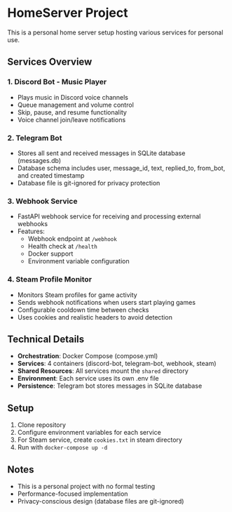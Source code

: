 # HomeServer Project

This is a personal home server setup hosting various services for personal use.

## Services Overview

### 1. Discord Bot - Music Player
- Plays music in Discord voice channels
- Queue management and volume control
- Skip, pause, and resume functionality
- Voice channel join/leave notifications

### 2. Telegram Bot
- Stores all sent and received messages in SQLite database (messages.db)
- Database schema includes user, message_id, text, replied_to, from_bot, and created timestamp
- Database file is git-ignored for privacy protection

### 3. Webhook Service
- FastAPI webhook service for receiving and processing external webhooks
- Features:
  - Webhook endpoint at `/webhook`
  - Health check at `/health`
  - Docker support
  - Environment variable configuration

### 4. Steam Profile Monitor
- Monitors Steam profiles for game activity
- Sends webhook notifications when users start playing games
- Configurable cooldown time between checks
- Uses cookies and realistic headers to avoid detection

## Technical Details

- **Orchestration**: Docker Compose (compose.yml)
- **Services**: 4 containers (discord-bot, telegram-bot, webhook, steam)
- **Shared Resources**: All services mount the `shared` directory
- **Environment**: Each service uses its own .env file
- **Persistence**: Telegram bot stores messages in SQLite database

## Setup

1. Clone repository
2. Configure environment variables for each service
3. For Steam service, create `cookies.txt` in steam directory
4. Run with `docker-compose up -d`

## Notes

- This is a personal project with no formal testing
- Performance-focused implementation
- Privacy-conscious design (database files are git-ignored)